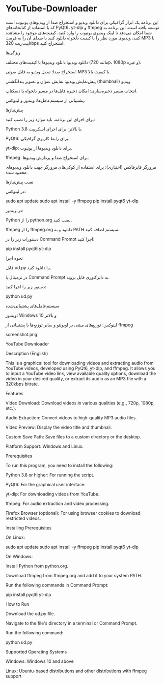 # YouTube-Downloader


این برنامه یک ابزار گرافیکی برای دانلود ویدیو و استخراج صدا از ویدیوهای یوتیوب است که با استفاده از کتابخانه‌های PyQt6، yt-dlp و ffmpeg توسعه یافته است. این برنامه به شما امکان می‌دهد تا لینک ویدیوی یوتیوب را وارد کنید، کیفیت‌های موجود را مشاهده کنید، ویدیوی مورد نظر را با کیفیت دلخواه دانلود کنید یا صدای آن را به فرمت MP3 با بیت‌ریت 320kbps استخراج کنید.

ویژگی‌ها





دانلود ویدیو: دانلود ویدیوها با کیفیت‌های مختلف (مانند 720p، 1080p و غیره).



استخراج صدا: تبدیل ویدیو به فایل صوتی MP3 با کیفیت بالا.



پیش‌نمایش ویدیو: نمایش عنوان و تصویر بندانگشتی (thumbnail) ویدیو.



انتخاب مسیر ذخیره‌سازی: امکان ذخیره فایل‌ها در مسیر دلخواه یا دسکتاپ.



پشتیبانی از سیستم‌عامل‌ها: ویندوز و لینوکس.

پیش‌نیازها

برای اجرای این برنامه، باید موارد زیر را نصب کنید:





Python 3.8 یا بالاتر: برای اجرای اسکریپت.



PyQt6: برای رابط کاربری گرافیکی.



yt-dlp: برای دانلود ویدیوها از یوتیوب.



ffmpeg: برای استخراج صدا و پردازش ویدیوها.



مرورگر فایرفاکس (اختیاری): برای استفاده از کوکی‌های مرورگر جهت دانلود ویدیوهای محدود شده.

نصب پیش‌نیازها

در لینوکس:

sudo apt update
sudo apt install -y ffmpeg
pip install pyqt6 yt-dlp

در ویندوز:





Python را از python.org نصب کنید.



ffmpeg را از ffmpeg.org دانلود و به PATH سیستم اضافه کنید.



دستورات زیر را در Command Prompt اجرا کنید:

pip install pyqt6 yt-dlp

نحوه اجرا





فایل ud.py را دانلود کنید.



در ترمینال یا Command Prompt به دایرکتوری فایل بروید.



دستور زیر را اجرا کنید:

python ud.py

سیستم‌عامل‌های پشتیبانی‌شده





ویندوز: Windows 10 و بالاتر



لینوکس: توزیع‌های مبتنی بر اوبونتو و سایر توزیع‌ها با پشتیبانی از ffmpeg


screenshot.png



YouTube Downloader

Description (English)

This is a graphical tool for downloading videos and extracting audio from YouTube videos, developed using PyQt6, yt-dlp, and ffmpeg. It allows you to input a YouTube video link, view available quality options, download the video in your desired quality, or extract its audio as an MP3 file with a 320kbps bitrate.

Features





Video Download: Download videos in various qualities (e.g., 720p, 1080p, etc.).



Audio Extraction: Convert videos to high-quality MP3 audio files.



Video Preview: Display the video title and thumbnail.



Custom Save Path: Save files to a custom directory or the desktop.



Platform Support: Windows and Linux.

Prerequisites

To run this program, you need to install the following:





Python 3.8 or higher: For running the script.



PyQt6: For the graphical user interface.



yt-dlp: For downloading videos from YouTube.



ffmpeg: For audio extraction and video processing.



Firefox Browser (optional): For using browser cookies to download restricted videos.

Installing Prerequisites

On Linux:

sudo apt update
sudo apt install -y ffmpeg
pip install pyqt6 yt-dlp

On Windows:





Install Python from python.org.



Download ffmpeg from ffmpeg.org and add it to your system PATH.



Run the following commands in Command Prompt:

pip install pyqt6 yt-dlp

How to Run





Download the ud.py file.



Navigate to the file's directory in a terminal or Command Prompt.



Run the following command:

python ud.py

Supported Operating Systems





Windows: Windows 10 and above



Linux: Ubuntu-based distributions and other distributions with ffmpeg support
